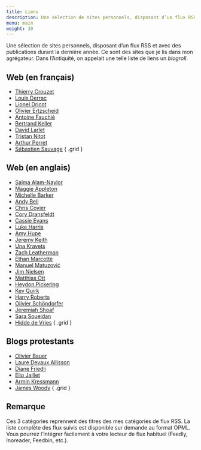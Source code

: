 ```yaml
---
title: Liens
description: Une sélection de sites personnels, disposant d’un flux RSS et avec des publications durant la dernière année.
menu: main
weight: 30
---
```


Une sélection de sites personnels, disposant d’un flux RSS et avec des publications durant la dernière année. 
Ce sont des sites que je lis dans mon agrégateur. 
Dans l’Antiquité, on appelait une telle liste de liens un *blogroll*.


## Web (en français)

- [Thierry Crouzet](https://tcrouzet.com/)
- [Louis Derrac](https://louisderrac.com/)
- [Lionel Dricot](https://ploum.net/)
- [Olivier Ertzscheid](https://affordance.framasoft.org/)
- [Antoine Fauchié](https://www.quaternum.net/)
- [Bertrand Keller](https://bertrandkeller.info/)
- [David Larlet](https://larlet.fr/david/)
- [Tristan Nitot](https://www.standblog.org/blog/)
- [Arthur Perret](https://www.arthurperret.fr/)
- [Sébastien Sauvage](https://sebsauvage.net/links/)
{ .grid }

## Web (en anglais)

- [Salma Alam-Naylor](https://whitep4nth3r.com/)
- [Maggie Appleton](https://maggieappleton.com/)
- [Michelle Barker](https://css-irl.info/)
- [Andy Bell](https://set.studio/)
- [Chris Coyier](https://chriscoyier.net/)
- [Cory Dransfeldt](https://coryd.dev/)
- [Cassie Evans](https://www.cassie.codes/)
- [Luke Harris](https://www.lkhrs.com/)
- [Amy Hupe](https://amyhupe.co.uk/)
- [Jeremy Keith](https://adactio.com/)
- [Una Kravets](https://una.im/)
- [Zach Leatherman](https://www.zachleat.com/)
- [Ethan Marcotte](https://ethanmarcotte.com/)
- [Manuel Matuzović](https://www.matuzo.at/)
- [Jim Nielsen](https://blog.jim-nielsen.com/)
- [Matthias Ott](https://matthiasott.com/)
- [Heydon Pickering](https://heydonworks.com/)
- [Kev Quirk](https://kevquirk.com/)
- [Harry Roberts](https://csswizardry.com/)
- [Olivier Schöndorfer](https://pimpmytype.com/)
- [Jeremiah Shoaf](https://www.typewolf.com/)
- [Sara Soueidan](https://www.sarasoueidan.com/)
- [Hidde de Vries](https://hidde.blog/)
{ .grid }


## Blogs protestants

- [Olivier Bauer](https://olivierbauer.org/)
- [Laure Devaux Allisson](https://lauredevaux.ch/)
- [Diane Friedli](https://dianefriedli.ch/)
- [Elio Jaillet](https://eliojaillet.ch/)
- [Armin Kressmann](https://www.ethikos.ch/)
- [James Woody](https://espritdeliberte.leswoody.net/)
{ .grid }

## Remarque

Ces 3 catégories reprennent des titres des mes catégories de flux RSS.
La liste complète des flux suivis est disponible sur demande au format OPML.
Vous pourrez l’intégrer facilement à votre lecteur de flux habituel (Feedly, Inoreader, Feedbin, etc.).
